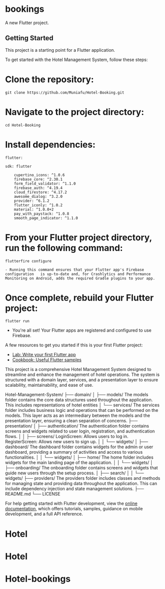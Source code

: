# bookings

A new Flutter project.

## Getting Started

This project is a starting point for a Flutter application.

To get started with the Hotel Management System, follow these steps:

# Clone the repository:
    git clone https://github.com/Muniafu/Hotel-Booking.git

# Navigate to the project directory:
    cd Hotel-Booking

# Install dependencies:
    flutter:

    sdk: flutter

        cupertino_icons: ^1.0.6
        firebase_core: ^2.30.1
        form_field_validator: ^1.1.0
        firebase_auth: ^4.19.4
        cloud_firestore: ^4.17.2
        awesome_dialog: ^3.2.0
        provider: ^6.1.2
        flutter_iconly: ^1.0.2
        material: ^1.0.0+2
        pay_with_paystack: ^1.0.8
        smooth_page_indicator: ^1.1.0

# From your Flutter project directory, run the following command:
    flutterfire configure

    - Running this command ensures that your Flutter app's Firebase configuration   is up-to-date and, for Crashlytics and Performance Monitoring on Android, adds the required Gradle plugins to your app.
# Once complete, rebuild your Flutter project:
    flutter run

   - You're all set! Your Flutter apps are registered and configured to use Firebase.

A few resources to get you started if this is your first Flutter project:

- [Lab: Write your first Flutter app](https://docs.flutter.dev/get-started/codelab)
- [Cookbook: Useful Flutter samples](https://docs.flutter.dev/cookbook)

This project is a comprehensive Hotel Management System designed to streamline and enhance the management of hotel operations. The system is structured with a domain layer, services, and a presentation layer to ensure scalability, maintainability, and ease of use.

Hotel-Management-System/
├── domain/
│   ├── models/
            The models folder contains the core data structures used throughout the application. This includes representations of hotel entities
│   └── services/
            The services folder includes business logic and operations that can be performed on the models. This layer acts as an intermediary between the models and the presentation layer, ensuring a clean separation of concerns.
├── presentation/
│   ├── authentication/
            The authentication folder contains screens and widgets related to user login, registration, and authentication flows.
│   │   ├── screens/
            LoginScreen: Allows users to log in.
            RegisterScreen: Allows new users to sign up.
│   │   └── widgets/
│   ├── dashboard/
            The dashboard folder contains widgets for the admin or user dashboard, providing a summary of activities and access to various functionalities.
│   │   └── widgets/
│   ├── home/
            The home folder includes widgets for the main landing page of the application.
│   │   └── widgets/
│   ├── onboarding/
            The onboarding folder contains screens and widgets that guide new users through the setup process.
│   ├── search/
│   │   └── widgets/
├── providers/
            The providers folder includes classes and methods for managing state and providing data throughout the application. This can include dependency injection and state management solutions.
├── README.md
└── LICENSE


For help getting started with Flutter development, view the
[online documentation](https://docs.flutter.dev/), which offers tutorials,
samples, guidance on mobile development, and a full API reference.
# Hotel
# Hotel

# Hotel-bookings
#
